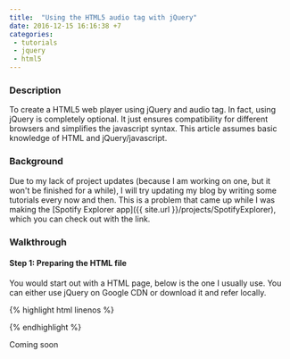 ```yaml
---
title:  "Using the HTML5 audio tag with jQuery"
date: 2016-12-15 16:16:38 +7
categories:
 - tutorials
 - jquery
 - html5
---
```

### Description
To create a HTML5 web player using jQuery and audio tag. In fact, using jQuery is completely optional. It just ensures compatibility for different browsers and simplifies the javascript syntax. This article assumes basic knowledge of HTML and jQuery/javascript.

### Background
Due to my lack of project updates (because I am working on one, but it won't be finished for a while), I will try updating my blog by writing some tutorials every now and then. This is a problem that came up while I was making the [Spotify Explorer app]({{ site.url }}/projects/SpotifyExplorer), which you can check out with the link.

### Walkthrough
#### Step 1: Preparing the HTML file
You would start out with a HTML page, below is the one I usually use. You can either use jQuery on Google CDN or download it and refer locally.

{% highlight html linenos %}
<!DOCTYPE html>
<html>
<head>
    <meta http-equiv="Content-Type" content="text/html; charset=UTF-8" />
    <title>Your very own web MP3 player!</title>
</head>
<body>
    <script src="https://ajax.googleapis.com/ajax/libs/jquery/3.1.0/jquery.min.js"></script>
</body>
</html>
{% endhighlight %}

Coming soon
